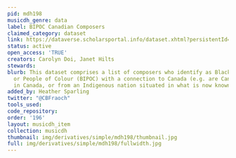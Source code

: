 ```yaml
---
pid: mdh198
musicdh_genre: data
label: BIPOC Canadian Composers
claimed_category: dataset
link: https://dataverse.scholarsportal.info/dataset.xhtml?persistentId=doi:10.7939/DVN/OINUZU
status: active
open_access: 'TRUE'
creators: Carolyn Doi, Janet Hilts
stewards: 
blurb: This dataset comprises a list of composers who identify as Black, Indigenous,
  or People of Colour (BIPOC) with a connection to Canada (e.g. are Canadian, working
  in Canada, or from an Indigenous nation situated in what is now known as Canada).
added_by: Heather Sparling
twitter: "@CBFraoch"
tools_used: 
code_repository: 
order: '196'
layout: musicdh_item
collection: musicdh
thumbnail: img/derivatives/simple/mdh198/thumbnail.jpg
full: img/derivatives/simple/mdh198/fullwidth.jpg
---
```

